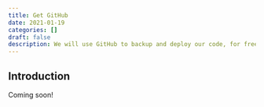 ```yaml
---
title: Get GitHub
date: 2021-01-19
categories: []
draft: false
description: We will use GitHub to backup and deploy our code, for free!
---
```


## Introduction

Coming soon!
